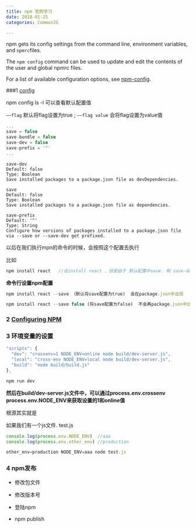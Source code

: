 ```yaml
---
title: npm 官网学习
date: 2018-01-25
categories: CommonJS

---
```


npm gets its config settings from the command line, environment variables, and `npmrc`files.

The `npm config` command can be used to update and edit the contents of the user and global npmrc files.

For a list of available configuration options, see [npm-config](https://docs.npmjs.com/misc/config).

###1 [config](https://docs.npmjs.com/misc/config)

npm config ls -l 可以查看默认配置值

`——flag` 默认将flag设置为true ;  `——flag value` 会将flag设置为value值

```javascript
...
save = false 
save-bundle = false
save-dev = false
save-prefix = '^'
...
```

```kava
save-dev
Default: false
Type: Boolean
Save installed packages to a package.json file as devDependencies.

save
Default: false
Type: Boolean
Save installed packages to a package.json file as dependencies.

save-prefix
Default: '^'
Type: String
Configure how versions of packages installed to a package.json file via --save or --save-dev get prefixed.
```

以后在我们执行mpn的命令的时候，会按照这个配置去执行

比如

```javascript
npm install react   //会install react ，但是由于 默认配置中save. 和 save-dev都是false,所以不会在package.json 中配置
```

**命令行设置npm配置**

```javascript
npm install react --save （默认将save配置为true)  会在package.json中出现
```

```javascript
npm install react --save false (将save配置为false)  不会再package.json中出现
```

### 2 [Configuring NPM](https://docs.npmjs.com/misc/registry)

### 3 环境变量的设置

```javascript
"scripts": {
  "dev": "crossenv=1 NODE_ENV=online node build/dev-server.js",
  "local": "cross-env NODE_ENV=local node build/dev-server.js",
  "build": "node build/build.js"
},
```

```javascript
npm run dev
```

**然后在build/dev-server.js文件中，可以通过process.env.crossenv   process.env.NODE_ENV来获取设置的1和online值**

根源其实就是

如果我们有一个js文件.  test.js

```javascript
console.log(process.env.NODE_ENV)  //aaa
console.log(process.env.other_env) //production
```

```javascript
other_env=production NODE_ENV=aaa node test.js
```

### 4 npm发布

* 修改包文件

* 修改版本号

* 登陆npm 

* npm publish

  